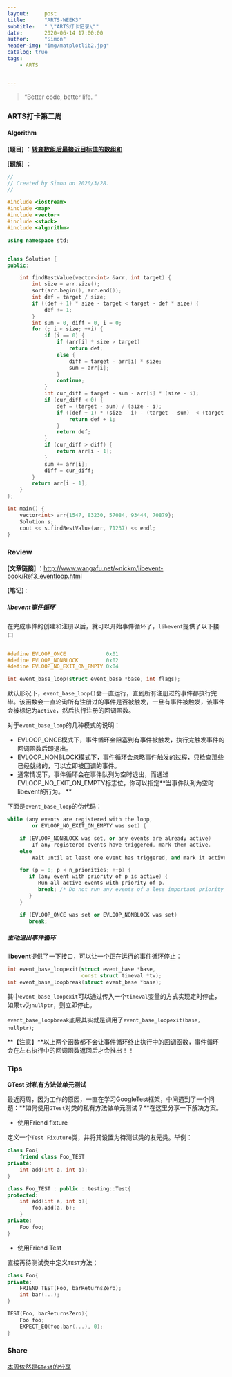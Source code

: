 ```yaml
---
layout:     post
title:      "ARTS-WEEK3"
subtitle:   " \"ARTS打卡记录\""
date:       2020-06-14 17:00:00
author:     "Simon"
header-img: "img/matplotlib2.jpg"
catalog: true
tags:
    - ARTS


---
```


> “Better code, better life. ”

### ARTS打卡第二周

#### Algorithm

**[题目]** ：**[转变数组后最接近目标值的数组和](https://leetcode-cn.com/problems/sum-of-mutated-array-closest-to-target/)**

**[题解]** ：

```c++
//
// Created by Simon on 2020/3/28.
//

#include <iostream>
#include <map>
#include <vector>
#include <stack>
#include <algorithm>

using namespace std;


class Solution {
public:

    int findBestValue(vector<int> &arr, int target) {
        int size = arr.size();
        sort(arr.begin(), arr.end());
        int def = target / size;
        if ((def + 1) * size - target < target - def * size) {
            def += 1;
        }
        int sum = 0, diff = 0, i = 0;
        for (; i < size; ++i) {
            if (i == 0) {
                if (arr[i] * size > target)
                    return def;
                else {
                    diff = target - arr[i] * size;
                    sum = arr[i];
                }
                continue;
            }
            int cur_diff = target - sum - arr[i] * (size - i);
            if (cur_diff < 0) {
                def = (target - sum) / (size - i);
                if ((def + 1) * (size - i) - (target - sum)  < (target - sum) - def * (size - i)) {
                    return def + 1;
                }
                return def;
            }
            if (cur_diff > diff) {
                return arr[i - 1];
            }
            sum += arr[i];
            diff = cur_diff;
        }
        return arr[i - 1];
    }
};

int main() {
    vector<int> arr{1547, 83230, 57084, 93444, 70879};
    Solution s;
    cout << s.findBestValue(arr, 71237) << endl;
}
```

### Review

**[文章链接]** ：http://www.wangafu.net/~nickm/libevent-book/Ref3_eventloop.html

**[笔记]** :

##### libevent事件循环

在完成事件的创建和注册以后，就可以开始事件循环了，`libevent`提供了以下接口

```c++

#define EVLOOP_ONCE             0x01
#define EVLOOP_NONBLOCK         0x02
#define EVLOOP_NO_EXIT_ON_EMPTY 0x04

int event_base_loop(struct event_base *base, int flags);
```

默认形况下，`event_base_loop()`会一直运行，直到所有注册过的事件都执行完毕。该函数会一直轮询所有注册过的事件是否被触发，一旦有事件被触发，该事件会被标记为`active`，然后执行注册的回调函数。

对于`event_base_loop`的几种模式的说明：

* EVLOOP_ONCE模式下，事件循环会阻塞到有事件被触发，执行完触发事件的回调函数后即退出。
* EVLOOP_NONBLOCK模式下，事件循环会忽略事件触发的过程，只检查那些已经就绪的，可以立即被回调的事件。
* 通常情况下，事件循环会在事件队列为空时退出，而通过EVLOOP_NO_EXIT_ON_EMPTY标志位，你可以指定**当事件队列为空时libevent的行为。 **

下面是`event_base_loop`的伪代码：

```c++
while (any events are registered with the loop,
        or EVLOOP_NO_EXIT_ON_EMPTY was set) {

    if (EVLOOP_NONBLOCK was set, or any events are already active)
        If any registered events have triggered, mark them active.
    else
        Wait until at least one event has triggered, and mark it active.

    for (p = 0; p < n_priorities; ++p) {
       if (any event with priority of p is active) {
          Run all active events with priority of p.
          break; /* Do not run any events of a less important priority */
       }
    }

    if (EVLOOP_ONCE was set or EVLOOP_NONBLOCK was set)
       break;

```

##### 主动退出事件循环

**libevent**提供了一下接口，可以让一个正在运行的事件循环停止：

```c++
int event_base_loopexit(struct event_base *base,
                        const struct timeval *tv);
int event_base_loopbreak(struct event_base *base);
```

其中`event_base_loopexit`可以通过传入一个`timeval`变量的方式实现定时停止，如果`tv`为`nullptr`，则立即停止。

`event_base_loopbreak`底层其实就是调用了`event_base_loopexit(base, nullptr)`;

**【注意】**以上两个函数都不会让事件循环终止执行中的回调函数，事件循环会在左右执行中的回调函数返回后才会推出！！

### Tips

**GTest 对私有方法做单元测试**

最近两周，因为工作的原因，一直在学习GoogleTest框架，中间遇到了一个问题：**如何使用`GTest`对类的私有方法做单元测试？**在这里分享一下解决方案。

* 使用Friend fixture

定义一个`Test Fixuture`类，并将其设置为待测试类的友元类。举例：

```c++
class Foo{
	friend class Foo_TEST    
private:
    int add(int a, int b);
}

class Foo_TEST : public ::testing::Test{
protected:
	int add(int a, int b){
        foo.add(a, b);
    }   
private:
    Foo foo;
}
```

* 使用Friend Test

直接再待测试类中定义`TEST`方法；

```c++
class Foo{
private:
    FRIEND_TEST(Foo, barReturnsZero);
    int bar(...);
}

TEST(Foo, barReturnsZero){
    Foo foo;
    EXPECT_EQ(foo.bar(...), 0);
}
```

### Share

[本周依然是`GTest`的分享](https://simonzgx.github.io/2020/06/14/使用googletest做单元测试-二/)

